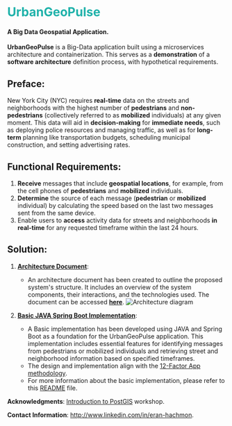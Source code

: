 # <font color="LightSeaGreen">UrbanGeoPulse</font>

#### A Big Data Geospatial Application.

**UrbanGeoPulse** is a Big-Data application built using a microservices architecture and containerization.
This serves as a **demonstration** of a **software architecture** definition process, with hypothetical requirements.

## Preface:

New York City (NYC) requires **real-time** data on the streets and neighborhoods with the highest number of **pedestrians** and **non-pedestrians** (collectively referred to as **mobilized** individuals) at any given moment.
This data will aid in **decision-making** for **immediate needs**, such as deploying police resources and managing traffic, as well as for **long-term** planning like transportation budgets, scheduling municipal construction, and setting advertising rates.

## Functional Requirements:

1. **Receive** messages that include **geospatial locations**, for example, from the cell phones of **pedestrians** and **mobilized** individuals.
2. **Determine** the source of each message (**pedestrian** or **mobilized** individual) by calculating the speed based on the last two messages sent from the same device.
3. Enable users to **access** activity data for streets and neighborhoods **in real-time** for any requested timeframe within the last 24 hours.

## Solution:

1. [**Architecture Document**](architecture/architecture-document-phase-1-REST.md):

   - An architecture document has been created to outline the proposed system's structure. It includes an overview of the system components, their interactions, and the technologies used. The document can be accessed **[here](architecture/architecture-document-phase-1-REST.md)**.
     ![Architecture diagram](https://lucid.app/publicSegments/view/6bffea51-c248-49e8-a244-a0a691a3ab9d/image.jpeg)

2. [**Basic JAVA Spring Boot Implementation**](basic-implementation/README.md):
   - A Basic implementation has been developed using JAVA and Spring Boot as a foundation for the UrbanGeoPulse application. This implementation includes essential features for identifying messages from pedestrians or mobilized individuals and retrieving street and neighborhood information based on specified timeframes.<br>
   - The design and implementation align with the [12-Factor App methodology](architecture\architecture-document-phase-1-REST.md#appendix-12-factor-app-methodology).
   - For more information about the basic implementation, please refer to this [README](basic-implementation/README.md) file.

**Acknowledgments**: [Introduction to PostGIS](https://postgis.net/workshops/postgis-intro) workshop.

**Contact Information**: http://www.linkedin.com/in/eran-hachmon.
